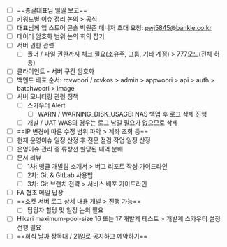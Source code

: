 - [ ] ==총괄대표님 일일 보고==
- [ ] 키워드별 이슈 정리 논의 > 공식
- [ ] 대표님께 앱 스토어 콘솔 박원준 매니저 초대 요청: pwj5845@bankle.co.kr
- [ ] 데이터 암호화 범위 논의 회의 잡기
- [ ] 서버 권한 관련
	- [ ] 폴더 / 파일 권한까지 체크 필요(소유주, 그룹, 기타 계정) > 777모드(전체 허용)
- [ ] 클라이언트 - 서버 구간 암호화
- [ ] 백엔드 배포 순서: rcvwoori / rcvkos > admin > appwoori > api > auth > batchwoori > image
- [ ] 서버 모니터링 관련 정책
	- [ ] 스카우터 Alert 
		- [ ] WARN / WARNING_DISK_USAGE: NAS 백업 후 로그 삭제 진행
	- [ ] 개발 / UAT WAS의 경우는 로그 남길 필요가 없으므로 삭제
- [ ] ==IP 변경에 따른 수정 범위 파악 > 계좌 조회 등==
- [ ] 현재 운영이슈 일정 산정 후 전문 점검 작업 일정 산정
- [ ] 운영이슈 관리 중 류창선 할당된 내역 분배
- [ ] 문서 리뷰
	- [ ] 1차: 뱅클 개발팀 소개서 > 버그 리포트 작성 가이드라인
	- [ ] 2차: Git & GitLab 사용법
	- [ ] 3차: Git 브랜치 전략 > 서비스 배포 가이드라인
- [ ] FA 협조 메일 답장
- [ ] ==소켓 서버 로그 상세 내용 개발 > 진행 가능==
	- [ ] 담당자 할당 및 일정 논의 필요
- [ ] Hikari maximum-pool-size 16 또는 17 개발계 테스트 > 개발계 스카우터 설정 선행 필요
- [ ] ==회식 날짜 장독대 / 21일로 공지하고 예약하기==